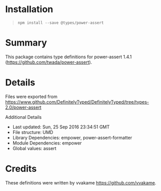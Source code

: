 # Installation
> `npm install --save @types/power-assert`

# Summary
This package contains type definitions for power-assert 1.4.1 (https://github.com/twada/power-assert).

# Details
Files were exported from https://www.github.com/DefinitelyTyped/DefinitelyTyped/tree/types-2.0/power-assert

Additional Details
 * Last updated: Sun, 25 Sep 2016 23:34:51 GMT
 * File structure: UMD
 * Library Dependencies: empower, power-assert-formatter
 * Module Dependencies: empower
 * Global values: assert

# Credits
These definitions were written by vvakame <https://github.com/vvakame>.

